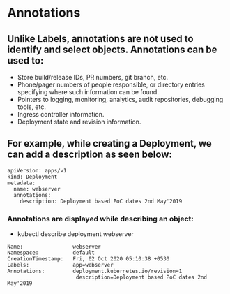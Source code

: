 # Annotations

## Unlike Labels, annotations are not used to identify and select objects. Annotations can be used to:
* Store build/release IDs, PR numbers, git branch, etc.
* Phone/pager numbers of people responsible, or directory entries specifying where such information can be found.
* Pointers to logging, monitoring, analytics, audit repositories, debugging tools, etc.
* Ingress controller information.
* Deployment state and revision information.

## For example, while creating a Deployment, we can add a description as seen below:
```
apiVersion: apps/v1
kind: Deployment
metadata:
  name: webserver
  annotations:
    description: Deployment based PoC dates 2nd May'2019
```

### Annotations are displayed while describing an object:
- kubectl describe deployment webserver
```
Name:                webserver
Namespace:           default
CreationTimestamp:   Fri, 02 Oct 2020 05:10:38 +0530
Labels:              app=webserver
Annotations:         deployment.kubernetes.io/revision=1
                      description=Deployment based PoC dates 2nd May'2019
```
